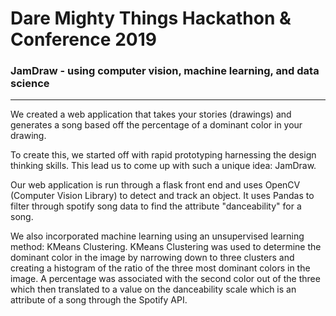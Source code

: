 # Dare Mighty Things Hackathon & Conference 2019
### JamDraw - using computer vision, machine learning, and data science

---

We created a web application that takes your stories (drawings) and generates a song based off the percentage of a dominant color in your drawing. 

To create this, we started off with rapid prototyping harnessing the design thinking skills. This lead us to come up with such a unique idea: JamDraw. 

Our web application is run through a flask front end and uses OpenCV (Computer Vision Library) to detect and track an object. It uses Pandas to filter through spotify song data to find the attribute "danceability" for a song. 

We also incorporated machine learning using an unsupervised learning method: KMeans Clustering. KMeans Clustering was used to determine the dominant color in the image by narrowing down to three clusters and creating a histogram of the ratio of the three most dominant colors in the image. A percentage was associated with the second color out of the three which then translated to a value on the danceability scale which is an attribute of a song through the Spotify API. 

